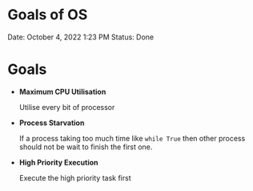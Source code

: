 # Goals of OS

Date: October 4, 2022 1:23 PM
Status: Done

# Goals

- **Maximum CPU Utilisation**
    
    Utilise every bit of processor 
    
- **Process Starvation**
    
    If a process taking too much time like `while True` then other process should not be wait to finish the first one.
    
- **High Priority Execution**
    
    Execute the high priority task first